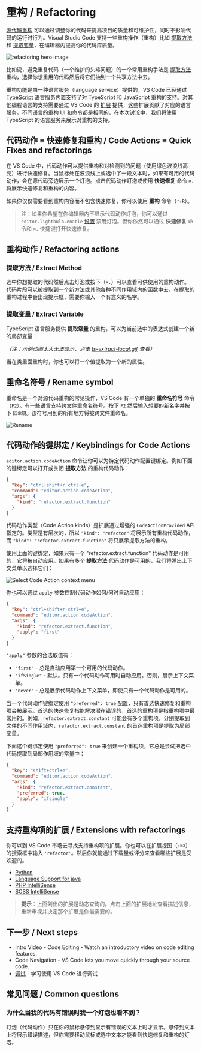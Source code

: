# 重构 / Refactoring

[源代码重构](https://en.wikipedia.org/wiki/Code_refactoring) 可以通过调整你的代码来提高项目的质量和可维护性，同时不影响代码的运行时行为。Visual Studio Code 支持一些重构操作（重构）比如 [提取方法](https://refactoring.com/catalog/extractMethod.html) 和 [提取变量](https://refactoring.com/catalog/extractVariable.html)，在编辑器内提高你的代码库质量。

![refactoring hero image](https://code.visualstudio.com/assets/docs/editor/refactoring/refactoring-hero.png)

比如说，避免重复代码（一个维护的头疼问题）的一个常用重构手法是 [提取方法](https://refactoring.com/catalog/extractMethod.html) 重构，选择你想重用的代码然后将它们抽到一个共享方法中去。

重构功能是由一种语言服务（language service）提供的，VS Code 已经通过 [TypeScript](https://www.typescriptlang.org/) 语言服务内置支持了对 TypeScript 和 JavaScript 重构的支持。对其他编程语言的支持需要通过 VS Code 的 [扩展](https://code.visualstudio.com/docs/editor/extension-gallery) 提供，这些扩展贡献了对应的语言服务。不同语言的重构 UI 和命令都是相同的，在本次讨论中，我们将使用 TypeScript 的语言服务来展示对重构的支持。

## 代码动作 = 快速修复和重构 / Code Actions = Quick Fixes and refactorings

在 VS Code 中，代码动作可以提供重构和对检测到的问题（使用绿色波浪线高亮）进行快速修复。当鼠标处在波浪线上或选中了一段文本时，如果有可用的代码动作，会在源代码旁边展示一个灯泡。点击代码动作灯泡或使用 **快速修复** 命令 `⌘.` 将展示快速修复和重构的内容。

如果你仅仅需要看到重构内容而不包含快速修复，你可以使用 **重构** 命令（`⌃⇧R`）。

> 注：如果你希望在你编辑器内不显示代码动作灯泡，你可以通过 `editor.lightbulb.enable` [设置](https://code.visualstudio.com/docs/getstarted/settings) 禁用灯泡。但你依然可以通过 **快速修复** 命令和 `⌘.` 快捷键打开快速修复。

## 重构动作 / Refactoring actions

### 提取方法 / Extract Method

选中你想提取的代码然后点击灯泡或按下（`⌘.`）可以查看可供使用的重构动作。代码片段可以被提取到一个新方法或其他各种不同作用域内的函数中去。在提取的重构过程中会出现提示框，需要你输入一个有意义的名字。

### 提取变量 / Extract Variable

TypeScript 语言服务提供 **提取常量** 的重构，可以为当前选中的表达式创建一个新的局部变量：

*（注：示例动图太大无法显示，点击 [ts-extract-local.gif](https://code.visualstudio.com/assets/docs/editor/refactoring/ts-extract-local.gif) 查看）*

当在类里面重构时，你也可以将一个值提取为一个新的属性。

## 重命名符号 / Rename symbol

重命名是一个对源代码重构的常见操作，VS Code 有一个单独的 **重命名符号** 命令（`F2`）。有一些语言支持跨文件重命名符号。按下 `F2` 然后输入想要的新名字并按下 `回车键`。该符号用到的所有地方将被跨文件重命名。

![Rename](https://code.visualstudio.com/assets/docs/editor/refactoring/rename.png)

## 代码动作的键绑定 / Keybindings for Code Actions

`editor.action.codeAction` 命令让你可以为特定代码动作配置键绑定。例如下面的键绑定可以打开或关闭 **提取方法** 的重构代码动作：

```json
{
  "key": "ctrl+shift+r ctrl+e",
  "command": "editor.action.codeAction",
  "args": {
    "kind": "refactor.extract.function"
  }
}
```

代码动作类型（Code Action kinds）是扩展通过增强的 `CodeActionProvided` API 指定的。类型是有层次的，所以 `"kind": "refactor"` 将展示所有重构代码动作，而 `"kind": "refactor.extract.function"` 将只展示提取方法的重构。

使用上面的键绑定，如果只有一个 "refactor.extract.function" 代码动作是可用的，它将被自动应用。如果有多个 **提取方法** 代码动作是可用的，我们将弹出上下文菜单以选择它们：

![Select Code Action context menu](https://code.visualstudio.com/assets/docs/editor/refactoring/code-action-context-menu.png)

你也可以通过 `apply` 参数控制代码动作如何/何时自动应用：

```json
{
  "key": "ctrl+shift+r ctrl+e",
  "command": "editor.action.codeAction",
  "args": {
    "kind": "refactor.extract.function",
    "apply": "first"
  }
}
```

`"apply"` 参数的合法取值有：

- `"first"` - 总是自动应用第一个可用的代码动作。
- `"ifSingle"` - 默认。只有一个代码动作可用时自动应用。否则，展示上下文菜单。
- `"never"` - 总是展示代码动作上下文菜单，即使只有一个代码动作是可用的。

当一个代码动作键绑定使用 `"preferred": true` 配置，只有首选快速修复和重构项会被展示。首选的快速修复指能解决潜在错误的，首选的重构项是指重构项中最常用的。例如，`refactor.extract.constant` 可能会有多个重构项，分别提取到文件的不同作用域内，`refactor.extract.constant` 的首选重构项是提取为局部变量。

下面这个键绑定使用 `"preferred": true` 来创建一个重构项，它总是尝试把选中代码提取到局部作用域的常量中：

```json
{
  "key": "shift+ctrl+e",
  "command": "editor.action.codeAction",
  "args": {
    "kind": "refactor.extract.constant",
    "preferred": true,
    "apply": "ifsingle"
  }
}
```

## 支持重构项的扩展 / Extensions with refactorings

你可以到 VS Code 市场去寻找支持重构项的扩展。你也可以在扩展视图（`⇧⌘X`）的搜索框中输入 `'refactor'`。然后你就能通过下载量或评分来查看哪些扩展是受欢迎的。

- [Python](https://marketplace.visualstudio.com/items?itemName=ms-python.python)
- [Language Support for java](https://marketplace.visualstudio.com/items?itemName=redhat.java)
- [PHP IntelliSense](https://marketplace.visualstudio.com/items?itemName=felixfbecker.php-intellisense)
- [SCSS IntelliSense](https://marketplace.visualstudio.com/items?itemName=mrmlnc.vscode-scss)

> **提示**：上面列出的扩展是动态查询的。点击上面的扩展地址查看描述信息，重新审视并决定那个扩展是你最需要的。

## 下一步 / Next steps

- Intro Video - Code Editing - Watch an introductory video on code editing features.
- Code Navigation - VS Code lets you move quickly through your source code.
- [调试](../debugging/README.md) - 学习使用 VS Code 进行调试

## 常见问题 / Common questions

### 为什么当我的代码有错误时我一个灯泡也看不到？

灯泡（代码动作）只在你的鼠标悬停到显示有错误的文本上时才显示。悬停到文本上将展示错误描述，但你需要移动鼠标或选中文本才能看到快速修复和重构的灯泡。
